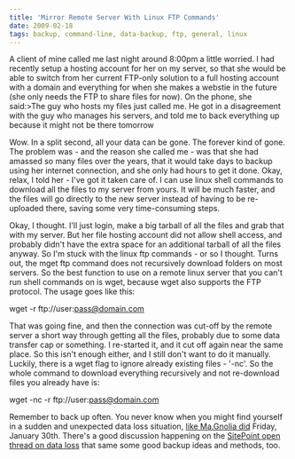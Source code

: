 ```yaml
---
title: 'Mirror Remote Server With Linux FTP Commands'
date: 2009-02-18
tags: backup, command-line, data-backup, ftp, general, linux
---
```


A client of mine called me last night around 8:00pm a little worried. I had recently setup a hosting account for her on my server, so that she would be able to switch from her current FTP-only solution to a full hosting account with a domain and everything for when she makes a webstie in the future (she only needs the FTP to share files for now).  On the phone, she said:>The guy who hosts my files just called me.  He got in a disagreement with the guy who manages his servers, and told me to back everything up because it might not be there tomorrow


Wow. In a split second, all your data can be gone. 
The forever kind of gone. The problem was - and the reason she called me - was that she had amassed so many files over the years, that it would take days to backup using her internet connection, and she only had hours to get it done.  Okay, relax, I told her - I've got it taken care of.  I can use linux shell commands to download all the files to my server from yours.  It will be much faster, and the files will go directly to the new server instead of having to be re-uploaded there, saving some very time-consuming steps.

Okay, I thought. I'll just login, make a big tarball of all the files and grab that with my server. But her file hosting account did not allow shell access, and probably didn't have the extra space for an additional tarball of all the files anyway. So I'm stuck with the linux ftp commands - or so I thought.  Turns out, the 
mget ftp command does not recursively download folders on most servers. So the best function to use on a remote linux server that you can't run shell commands on is 
wget, because 
wget also supports the FTP protocol. The usage goes like this:


wget -r ftp://user:pass@domain.com

That was going fine, and then the connection was cut-off by the remote server a short way through getting all the files, probably due to some data transfer cap or something. I re-started it, and it cut off again near the same place. So this isn't enough either, and I still don't want to do it manually. Luckily, there is a wget flag to ignore already existing files - '-nc'. So the whole command to download everything recursively and 
not re-download files you already have is:


wget -nc -r ftp://user:pass@domain.com

Remember to back up often. You never know when you might find yourself in a sudden and unexpected data loss situation, 
[like Ma.Gnolia did](http://blog.wired.com/business/2009/01/magnolia-suffer.html) Friday, January 30th. There's a good discussion happening on the 
[SitePoint open thread on data loss](http://www.sitepoint.com/blogs/2009/01/31/open-thread-how-to-prevent-data-loss/) that same some good backup ideas and methods, too.